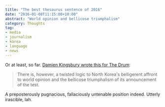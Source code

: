 ```yaml
---
title: "The best thesaurus sentence of 2016"
date: "2016-01-08T11:15:00+10:00"
abstract: "World opinion and bellicose triumphalism"
category: Thoughts
tag:
- media
- journalism
- korea
- language
- news
---
```

Or at least, so far. [Damien Kingsbury wrote this for The Drum][drum]: 

> There is, however, a twisted logic to North Korea's belligerent affront to world opinion and the bellicose triumphalism of its announcement of the test.

A preposterously pugnacious, fallaciously untenable position indeed. Utterly irascible, lah. 

[drum]: http://www.abc.net.au/news/2016-01-08/kingsbury-kim-jong-un-is-riding-a-tiger-he-cant-dismount/7075830 "North Korea bomb test: Kim Jong-Un is riding a tiger he dares not dismount"

